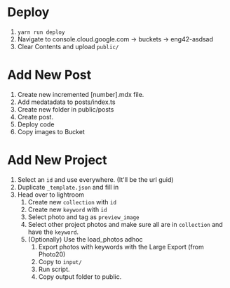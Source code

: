 # Deploy

1. `yarn run deploy`
2. Navigate to console.cloud.google.com -> buckets -> eng42-asdsad
3. Clear Contents and upload `public/`

# Add New Post

1. Create new incremented [number].mdx file. 
2. Add medatadata to posts/index.ts
3. Create new folder in public/posts
4. Create post.
5. Deploy code
6. Copy images to Bucket

# Add New Project

1. Select an `id` and use everywhere. (It'll be the url guid)
2. Duplicate `_template.json` and fill in
3. Head over to lightroom
    1. Create new `collection` with `id`
    2. Create new `keyword` with `id`
    3. Select photo and tag as `preview_image`
    4. Select other project photos and make sure all are in `collection` and have the `keyword`. 
    5. (Optionally) Use the load_photos adhoc
        1. Export photos with keywords with the Large Export (from Photo20)
        2. Copy to `input/`
        3. Run script.
        4. Copy output folder to public.
